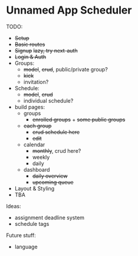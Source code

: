 # Unnamed App Scheduler

TODO:
- ~~Setup~~
- ~~Basic routes~~
- ~~Signup~~ ~~lazy, try next-auth~~
- ~~Login & Auth~~
- Groups:
  - ~~model~~, ~~crud~~, public/private group?
  - ~~kick~~
  - invitation?
- Schedule:
  - ~~model~~, ~~crud~~
  - individual schedule?
- build pages:
  - groups
    - ~~enrolled groups~~ + ~~some public groups~~
  - ~~each group~~
    - ~~crud schedule here~~
    - ~~edit~~
  - calendar
    - ~~monthly~~, crud here?
    - weekly
    - daily
  - dashboard
    - ~~daily overview~~
    - ~~upcoming queue~~
- Layout & Styling
- TBA


Ideas:
- assignment deadline system
- schedule tags 

Future stuff:
- language